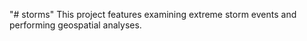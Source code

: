 "# storms" 
This project features examining extreme storm events and performing geospatial analyses.